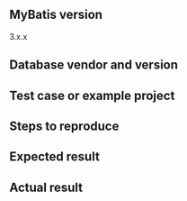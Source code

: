 <!--
❌ 不要在这里问问题❗️
⭕️ 请使用英文将您的问题发送到邮件列表： 
https://groups.google.com/group/mybatis-user
或在 Stack Overflow 进行提问，并带上 'mybatis' 标签：
https://stackoverflow.com/questions/ask?tags=mybatis
在这里的提问将会被直接关闭。

Question?
======================
Please use the mailing list. https://groups.google.com/group/mybatis-user
Or Stack Overflow with 'mybatis' tag. https://stackoverflow.com/questions/ask?tags=mybatis
Questions on this tracker will be closed without comment.

Bug report?
======================
Please fill out the BUG REPORT FORM below.

To fix a bug, we need to reproduce it first.
And we spend a lot of time just trying to reproduce the reported problem, so please consider creating a failing test case or an example project.

- How to create a test case : https://github.com/mybatis/mybatis-3/wiki/Unit-Test
- How to create a good example : http://sscce.org
- How to upload your project to GitHub: https://help.github.com/articles/adding-an-existing-project-to-github-using-the-command-line/

Feature request?
=======================
- Please delete the BUG REPORT FORM below and describe the feature.
- It is a good idea to discuss your changes on the mailing list to get feedback from the community. https://groups.google.com/group/mybatis-user
- If you have a patch with unit tests, send a pull request. Please see the wiki page : https://github.com/mybatis/mybatis-3/wiki/Contribute
-->

<!-- BUG REPORT FORM -->

## MyBatis version

3.x.x

## Database vendor and version

## Test case or example project

## Steps to reproduce

## Expected result

## Actual result

